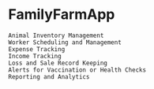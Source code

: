 # FamilyFarmApp
    Animal Inventory Management
    Worker Scheduling and Management
    Expense Tracking
    Income Tracking
    Loss and Sale Record Keeping
    Alerts for Vaccination or Health Checks
    Reporting and Analytics

